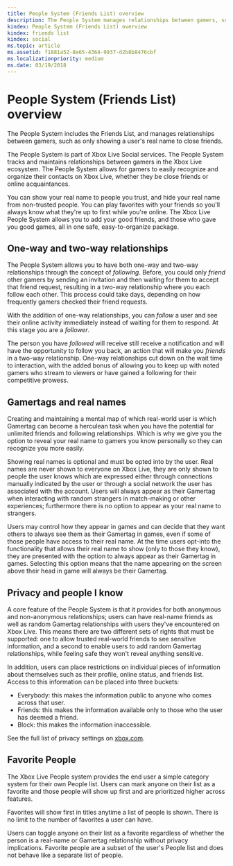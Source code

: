 ```yaml
---
title: People System (Friends List) overview
description: The People System manages relationships between gamers, such as only showing a user's real name to close friends.
kindex: People System (Friends List) overview
kindex: friends list
kindex: social
ms.topic: article
ms.assetid: f1881a52-8e65-4364-9937-d2b8b8476cbf
ms.localizationpriority: medium
ms.date: 03/19/2018
---
```


# People System (Friends List) overview

The People System includes the Friends List, and manages relationships between gamers, such as only showing a user's real name to close friends.

The People System is part of Xbox Live Social services.
The People System tracks and maintains relationships between gamers in the Xbox Live ecosystem.
The People System allows for gamers to easily recognize and organize their contacts on Xbox Live, whether they be close friends or online acquaintances.

You can show your real name to people you trust, and hide your real name from non-trusted people.
You can play favorites with your friends so you'll always know what they're up to first while you're online.
The Xbox Live People System allows you to add your good friends, and those who gave you good games, all in one safe, easy-to-organize package.


## One-way and two-way relationships

The People System allows you to have both one-way and two-way relationships through the concept of *following*.
Before, you could only *friend* other gamers by sending an invitation and then waiting for them to accept that friend request, resulting in a two-way relationship where you each follow each other.
This process could take days, depending on how frequently gamers checked their friend requests.

With the addition of one-way relationships, you can *follow* a user and see their online activity immediately instead of waiting for them to respond.
At this stage you are a *follower*.

The person you have *followed* will receive still receive a notification and will have the opportunity to follow you back, an action that will make you *friends* in a two-way relationship.
One-way relationships cut down on the wait time to interaction, with the added bonus of allowing you to keep up with noted gamers who stream to viewers or have gained a following for their competitive prowess.


## Gamertags and real names

Creating and maintaining a mental map of which real-world user is which Gamertag can become a herculean task when you have the potential for unlimited friends and following relationships.
Which is why we give you the option to reveal your real name to gamers you know personally so they can recognize you more easily.

Showing real names is optional and must be opted into by the user.
Real names are never shown to everyone on Xbox Live, they are only shown to people the user knows which are expressed either through connections manually indicated by the user or through a social network the user has associated with the account.
Users will always appear as their Gamertag when interacting with random strangers in match-making or other experiences; furthermore there is no option to appear as your real name to strangers.

Users may control how they appear in games and can decide that they want others to always see them as their Gamertag in games, even if some of those people have access to their real name.
At the time users opt-into the functionality that allows their real name to show (only to those they know), they are presented with the option to always appear as their Gamertag in games.
Selecting this option means that the name appearing on the screen above their head in game will always be their Gamertag.


## Privacy and people I know

A core feature of the People System is that it provides for both anonymous and non-anonymous relationships; users can have real-name friends as well as random Gamertag relationships with users they've encountered on Xbox Live.
This means there are two different sets of rights that must be supported: one to allow trusted real-world friends to see sensitive information, and a second to enable users to add random Gamertag relationships, while feeling safe they won't reveal anything sensitive.

In addition, users can place restrictions on individual pieces of information about themselves such as their profile, online status, and friends list.
Access to this information can be placed into three buckets:

- Everybody: this makes the information public to anyone who comes across that user.
- Friends: this makes the information available only to those who the user has deemed a friend.
- Block: this makes the information inaccessible.

See the full list of privacy settings on [xbox.com](https://account.xbox.com/Settings).


## Favorite People

The Xbox Live People system provides the end user a simple category system for their own People list.
Users can mark anyone on their list as a favorite and those people will show up first and are prioritized higher across features.

Favorites will show first in titles anytime a list of people is shown.
There is no limit to the number of favorites a user can have.

Users can toggle anyone on their list as a favorite regardless of whether the person is a real-name or Gamertag relationship without privacy implications.
Favorite people are a subset of the user's People list and does not behave like a separate list of people.

